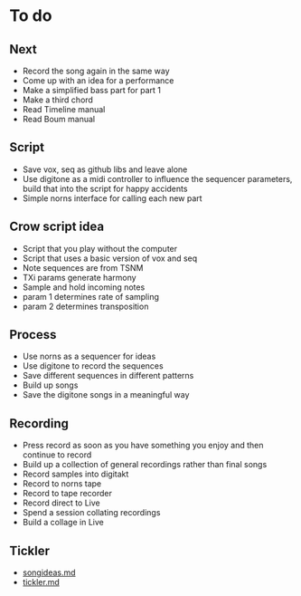 # To do

## Next
- Record the song again in the same way
- Come up with an idea for a performance
- Make a simplified bass part for part 1
- Make a third chord
- Read Timeline manual
- Read Boum manual

## Script
- Save vox, seq as github libs and leave alone
- Use digitone as a midi controller to influence the sequencer parameters, build that into the script for happy accidents
- Simple norns interface for calling each new part

## Crow script idea
- Script that you play without the computer
- Script that uses a basic version of vox and seq
- Note sequences are from TSNM
- TXi params generate harmony
- Sample and hold incoming notes
- param 1 determines rate of sampling
- param 2 determines transposition

## Process
- Use norns as a sequencer for ideas
- Use digitone to record the sequences
- Save different sequences in different patterns
- Build up songs
- Save the digitone songs in a meaningful way

## Recording
- Press record as soon as you have something you enjoy and then continue to record
- Build up a collection of general recordings rather than final songs
- Record samples into digitakt
- Record to norns tape
- Record to tape recorder
- Record direct to Live
- Spend a session collating recordings
- Build a collage in Live

## Tickler
- [songideas.md](songideas.md)
- [tickler.md](tickler.md)
